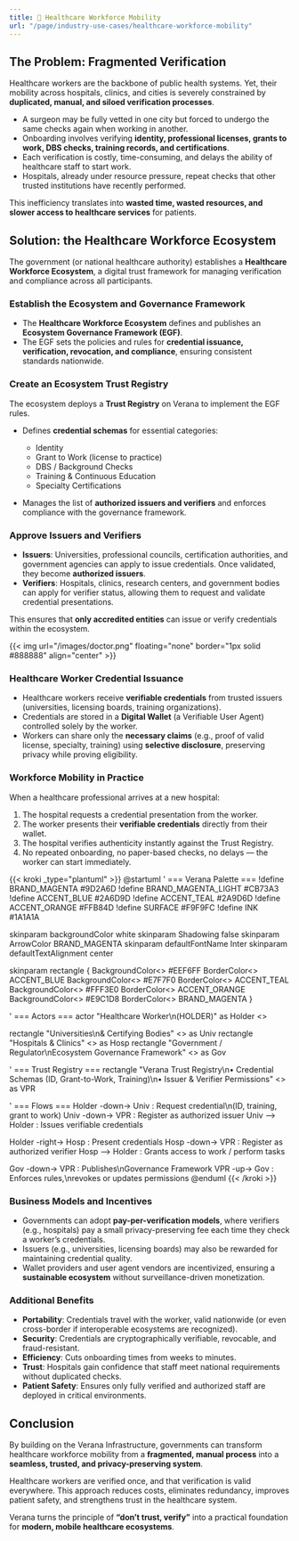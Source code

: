 ```yaml
---
title: 🏥 Healthcare Workforce Mobility
url: "/page/industry-use-cases/healthcare-workforce-mobility"
---
```


## The Problem: Fragmented Verification

Healthcare workers are the backbone of public health systems. Yet, their mobility across hospitals, clinics, and cities is severely constrained by **duplicated, manual, and siloed verification processes**.

- A surgeon may be fully vetted in one city but forced to undergo the same checks again when working in another.
- Onboarding involves verifying **identity, professional licenses, grants to work, DBS checks, training records, and certifications**.
- Each verification is costly, time-consuming, and delays the ability of healthcare staff to start work.
- Hospitals, already under resource pressure, repeat checks that other trusted institutions have recently performed.

This inefficiency translates into **wasted time, wasted resources, and slower access to healthcare services** for patients.

## Solution: the Healthcare Workforce Ecosystem

The government (or national healthcare authority) establishes a **Healthcare Workforce Ecosystem**, a digital trust framework for managing verification and compliance across all participants.

### Establish the Ecosystem and Governance Framework

- The **Healthcare Workforce Ecosystem** defines and publishes an **Ecosystem Governance Framework (EGF)**.
- The EGF sets the policies and rules for **credential issuance, verification, revocation, and compliance**, ensuring consistent standards nationwide.

### Create an Ecosystem Trust Registry

The ecosystem deploys a **Trust Registry** on Verana to implement the EGF rules.

- Defines **credential schemas** for essential categories:
  - Identity
  - Grant to Work (license to practice)
  - DBS / Background Checks
  - Training & Continuous Education
  - Specialty Certifications

- Manages the list of **authorized issuers and verifiers** and enforces compliance with the governance framework.

### Approve Issuers and Verifiers

- **Issuers**: Universities, professional councils, certification authorities, and government agencies can apply to issue credentials. Once validated, they become **authorized issuers**.
- **Verifiers**: Hospitals, clinics, research centers, and government bodies can apply for verifier status, allowing them to request and validate credential presentations.

This ensures that **only accredited entities** can issue or verify credentials within the ecosystem.

{{< img url="/images/doctor.png" floating="none" border="1px solid #888888" align="center" >}}

### Healthcare Worker Credential Issuance

- Healthcare workers receive **verifiable credentials** from trusted issuers (universities, licensing boards, training organizations).
- Credentials are stored in a **Digital Wallet** (a Verifiable User Agent) controlled solely by the worker.
- Workers can share only the **necessary claims** (e.g., proof of valid license, specialty, training) using **selective disclosure**, preserving privacy while proving eligibility.

### Workforce Mobility in Practice

When a healthcare professional arrives at a new hospital:

1. The hospital requests a credential presentation from the worker.
2. The worker presents their **verifiable credentials** directly from their wallet.
3. The hospital verifies authenticity instantly against the Trust Registry.
4. No repeated onboarding, no paper-based checks, no delays — the worker can start immediately.


{{< kroki _type="plantuml" >}}
@startuml
' === Verana Palette ===
!define BRAND_MAGENTA #9D2A6D
!define BRAND_MAGENTA_LIGHT #CB73A3
!define ACCENT_BLUE #2A6D9D
!define ACCENT_TEAL #2A9D6D
!define ACCENT_ORANGE #FFB84D
!define SURFACE #F9F9FC
!define INK #1A1A1A

skinparam backgroundColor white
skinparam Shadowing false
skinparam ArrowColor BRAND_MAGENTA
skinparam defaultFontName Inter
skinparam defaultTextAlignment center

skinparam rectangle {
BackgroundColor<<holder>> #EEF6FF
BorderColor<<holder>> ACCENT_BLUE
BackgroundColor<<issuer>> #E7F7F0
BorderColor<<issuer>> ACCENT_TEAL
BackgroundColor<<verifier>> #FFF3E0
BorderColor<<verifier>> ACCENT_ORANGE
BackgroundColor<<governance>> #E9C1D8
BorderColor<<governance>> BRAND_MAGENTA
}

' === Actors ===
actor "Healthcare Worker\n(HOLDER)" as Holder <<holder>>

rectangle "Universities\n& Certifying Bodies" <<issuer>> as Univ
rectangle "Hospitals & Clinics" <<verifier>> as Hosp
rectangle "Government / Regulator\nEcosystem Governance Framework" <<governance>> as Gov

' === Trust Registry ===
rectangle "Verana Trust Registry\n• Credential Schemas (ID, Grant-to-Work, Training)\n• Issuer & Verifier Permissions" <<governance>> as VPR

' === Flows ===
Holder -down-> Univ : Request credential\n(ID, training, grant to work)
Univ -down-> VPR : Register as authorized issuer
Univ --> Holder : Issues verifiable credentials

Holder -right-> Hosp : Present credentials
Hosp -down-> VPR : Register as authorized verifier
Hosp --> Holder : Grants access to work / perform tasks

Gov -down-> VPR : Publishes\nGovernance Framework
VPR -up-> Gov : Enforces rules,\nrevokes or updates permissions
@enduml
{{< /kroki >}}

### Business Models and Incentives

- Governments can adopt **pay-per-verification models**, where verifiers (e.g., hospitals) pay a small privacy-preserving fee each time they check a worker’s credentials.
- Issuers (e.g., universities, licensing boards) may also be rewarded for maintaining credential quality.
- Wallet providers and user agent vendors are incentivized, ensuring a **sustainable ecosystem** without surveillance-driven monetization.

### Additional Benefits

- **Portability**: Credentials travel with the worker, valid nationwide (or even cross-border if interoperable ecosystems are recognized).
- **Security**: Credentials are cryptographically verifiable, revocable, and fraud-resistant.
- **Efficiency**: Cuts onboarding times from weeks to minutes.
- **Trust**: Hospitals gain confidence that staff meet national requirements without duplicated checks.
- **Patient Safety**: Ensures only fully verified and authorized staff are deployed in critical environments.

## Conclusion

By building on the Verana Infrastructure, governments can transform healthcare workforce mobility from a **fragmented, manual process** into a **seamless, trusted, and privacy-preserving system**.

Healthcare workers are verified once, and that verification is valid everywhere. This approach reduces costs, eliminates redundancy, improves patient safety, and strengthens trust in the healthcare system.

Verana turns the principle of **“don’t trust, verify”** into a practical foundation for **modern, mobile healthcare ecosystems**.
